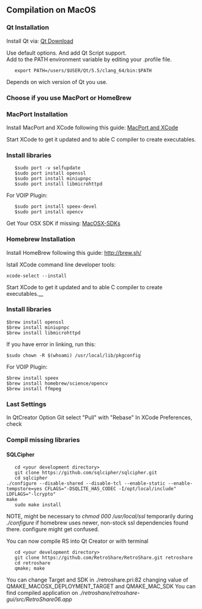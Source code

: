 ## Compilation on MacOS

### Qt Installation

Install Qt via: [Qt Download](http://www.qt.io/download/)  

Use default options. And add Qt Script support.  
Add to the PATH environment variable by editing your .profile file.  

       export PATH=/users/$USER/Qt/5.5/clang_64/bin:$PATH

Depends on wich version of Qt you use.

### Choose if you use MacPort or HomeBrew

### MacPort Installation

Install MacPort and XCode following this guide: [MacPort and XCode](http://guide.macports.org/#installing.xcode)

Start XCode to get it updated and to able C compiler to create executables.  

### Install libraries  

       $sudo port -v selfupdate
       $sudo port install openssl
       $sudo port install miniupnpc
       $sudo port install libmicrohttpd
       
For VOIP Plugin: 

       $sudo port install speex-devel
       $sudo port install opencv

Get Your OSX SDK if missing: [MacOSX-SDKs](https://github.com/phracker/MacOSX-SDKs)  

### Homebrew Installation

Install HomeBrew following this guide: http://brew.sh/

Istall XCode command line developer tools:

	xcode-select --install

Start XCode to get it updated and to able C compiler to create executables.__

### Install libraries

	$brew install openssl
	$brew install miniupnpc
	$brew install libmicrohttpd

If you have error in linking, run this:

	$sudo chown -R $(whoami) /usr/local/lib/pkgconfig

For VOIP Plugin:

	$brew install speex
	$brew install homebrew/science/opencv
	$brew install ffmpeg


### Last Settings

In QtCreator Option Git select "Pull" with "Rebase"
In XCode Preferences, check

### Compil missing libraries

#### SQLCipher
       
       cd <your development directory>
       git clone https://github.com/sqlcipher/sqlcipher.git
       cd sqlcipher
	./configure --disable-shared --disable-tcl --enable-static --enable-tempstore=yes CFLAGS="-DSQLITE_HAS_CODEC -I/opt/local/include" LDFLAGS="-lcrypto"
	make
       sudo make install

NOTE, might be necessary to *chmod 000 /usr/local/ssl* temporarily during *./configure* if 
homebrew uses newer, non-stock ssl dependencies found there. configure might get confused.

You can now compile RS into Qt Creator or with terminal

       cd <your development directory>
       git clone https://github.com/RetroShare/RetroShare.git retroshare
       cd retroshare
       qmake; make

You can change Target and SDK in ./retroshare.pri:82 changing value of QMAKE_MACOSX_DEPLOYMENT_TARGET and QMAKE_MAC_SDK
You can find compiled application on *./retroshare/retroshare-gui/src/RetroShare06.app*

